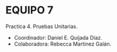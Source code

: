 # EQUIPO 7

Practica 4. Pruebas Unitarias.

* Coordinador: Daniel E. Quijada Díaz.
* Colaboradora: Rebecca Martinez Galán.
